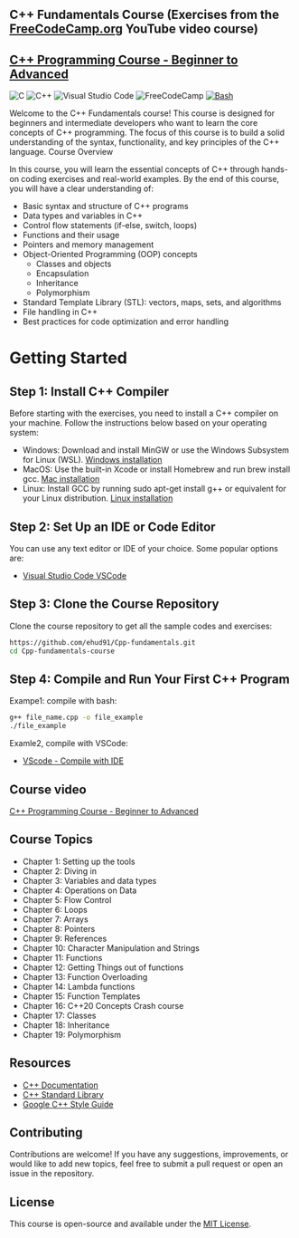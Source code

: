 ## C++ Fundamentals Course (Exercises from the [FreeCodeCamp.org](https://www.freecodecamp.org/) YouTube video course)

## [C++ Programming Course - Beginner to Advanced](https://www.youtube.com/watch?v=8jLOx1hD3_o)

![C](https://img.shields.io/badge/c-%2300599C.svg?style=for-the-badge&logo=c&logoColor=white)
![C++](https://img.shields.io/badge/C%2B%2B-00599C?style=for-the-badge&logo=c%2B%2B&logoColor=white)
![Visual Studio Code](https://img.shields.io/badge/Visual%20Studio%20Code-0078d7.svg?style=for-the-badge&logo=visual-studio-code&logoColor=white)
![FreeCodeCamp](https://img.shields.io/badge/Freecodecamp-%23123.svg?&style=for-the-badge&logo=freecodecamp&logoColor=green)
[![Bash](https://img.shields.io/badge/Bash-4EAA25?logo=gnubash&logoColor=fff)](#)


Welcome to the C++ Fundamentals course! This course is designed for beginners and intermediate developers who want to learn the core concepts of C++ programming. The focus of this course is to build a solid understanding of the syntax, functionality, and key principles of the C++ language.
Course Overview

In this course, you will learn the essential concepts of C++ through hands-on coding exercises and real-world examples. By the end of this course, you will have a clear understanding of:

* Basic syntax and structure of C++ programs
* Data types and variables in C++
* Control flow statements (if-else, switch, loops)
* Functions and their usage
* Pointers and memory management
* Object-Oriented Programming (OOP) concepts
  * Classes and objects
  * Encapsulation
  * Inheritance
  * Polymorphism
* Standard Template Library (STL): vectors, maps, sets, and algorithms
* File handling in C++
* Best practices for code optimization and error handling

# Getting Started


## Step 1: Install C++ Compiler

Before starting with the exercises, you need to install a C++ compiler on your machine. Follow the instructions below based on your operating system:

* Windows: Download and install MinGW or use the Windows Subsystem for Linux (WSL). [Windows installation](https://code.visualstudio.com/docs/cpp/config-mingw)
* MacOS: Use the built-in Xcode or install Homebrew and run brew install gcc. [Mac installation](https://code.visualstudio.com/docs/cpp/config-clang-mac)
* Linux: Install GCC by running sudo apt-get install g++ or equivalent for your Linux distribution. [Linux installation](https://code.visualstudio.com/docs/cpp/config-linux)


## Step 2: Set Up an IDE or Code Editor

You can use any text editor or IDE of your choice. Some popular options are:
* [Visual Studio Code VSCode](https://code.visualstudio.com/download)


## Step 3: Clone the Course Repository

Clone the course repository to get all the sample codes and exercises:

```bash
https://github.com/ehud91/Cpp-fundamentals.git
cd Cpp-fundamentals-course
```


## Step 4: Compile and Run Your First C++ Program

Exampe1: compile with bash: 
```bash
g++ file_name.cpp -o file_example
./file_example  
```

Examle2, compile with VSCode:
* [VScode - Compile with IDE](https://code.visualstudio.com/docs/languages/cpp)

## Course video

[C++ Programming Course - Beginner to Advanced](https://www.youtube.com/watch?v=8jLOx1hD3_o)

## Course Topics

*  Chapter 1: Setting up the tools
*  Chapter 2: Diving in
*  Chapter 3: Variables and data types
*  Chapter 4: Operations on Data
*  Chapter 5: Flow Control
*  Chapter 6: Loops
*  Chapter 7: Arrays
*  Chapter 8: Pointers
*  Chapter 9: References
*  Chapter 10: Character Manipulation and Strings
*  Chapter 11: Functions
*  Chapter 12: Getting Things out of functions
*  Chapter 13: Function Overloading
*  Chapter 14: Lambda functions
*  Chapter 15: Function Templates
*  Chapter 16: C++20 Concepts Crash course
*  Chapter 17: Classes
*  Chapter 18: Inheritance
*  Chapter 19: Polymorphism

## Resources

* [C++ Documentation](https://devdocs.io/cpp/)
* [C++ Standard Library](https://en.cppreference.com/w/cpp/standard_library)
* [Google C++ Style Guide](https://google.github.io/styleguide/cppguide.html)

## Contributing

Contributions are welcome! If you have any suggestions, improvements, or would like to add new topics, feel free to submit a pull request or open an issue in the repository.

## License

This course is open-source and available under the [MIT License](https://opensource.org/license/mit).
